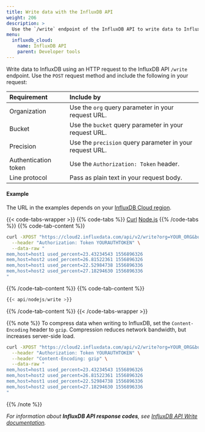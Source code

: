```yaml
---
title: Write data with the InfluxDB API
weight: 206
description: >
  Use the `/write` endpoint of the InfluxDB API to write data to InfluxDB.
menu:
  influxdb_cloud:
    name: InfluxDB API
    parent: Developer tools
---
```

Write data to InfluxDB using an HTTP request to the InfluxDB API `/write` endpoint.
Use the `POST` request method and include the following in your request:

| Requirement          | Include by                                               |
|:-----------          |:----------                                               |
| Organization         | Use the `org` query parameter in your request URL.       |
| Bucket               | Use the `bucket` query parameter in your request URL.    |
| Precision            | Use the `precision` query parameter in your request URL. |
| Authentication token | Use the `Authorization: Token` header.                   |
| Line protocol        | Pass as plain text in your request body.                 |

#### Example

The URL in the examples depends on your [InfluxDB Cloud region](/influxdb/cloud/reference/regions/).

{{< code-tabs-wrapper >}}
{{% code-tabs %}}
[Curl](#)
[Node.js](#)
{{% /code-tabs %}}
{{% code-tab-content %}}
```sh
curl -XPOST "https://cloud2.influxdata.com/api/v2/write?org=YOUR_ORG&bucket=YOUR_BUCKET&precision=s" \
  --header "Authorization: Token YOURAUTHTOKEN" \
  --data-raw "
mem,host=host1 used_percent=23.43234543 1556896326
mem,host=host2 used_percent=26.81522361 1556896326
mem,host=host1 used_percent=22.52984738 1556896336
mem,host=host2 used_percent=27.18294630 1556896336
"
```
{{% /code-tab-content %}}
{{% code-tab-content %}}
```js
{{< api/nodejs/write >}}
```
{{% /code-tab-content %}}
{{< /code-tabs-wrapper >}}

{{% note %}}
To compress data when writing to InfluxDB, set the `Content-Encoding` header to `gzip`.
Compression reduces network bandwidth, but increases server-side load.

```bash
curl -XPOST "https://cloud2.influxdata.com/api/v2/write?org=YOUR_ORG&bucket=YOUR_BUCKET&precision=s" \
  --header "Authorization: Token YOURAUTHTOKEN" \
  --header "Content-Encoding: gzip" \
  --data-raw "
mem,host=host1 used_percent=23.43234543 1556896326
mem,host=host2 used_percent=26.81522361 1556896326
mem,host=host1 used_percent=22.52984738 1556896336
mem,host=host2 used_percent=27.18294630 1556896336
"
```
{{% /note %}}

_For information about **InfluxDB API response codes**, see
[InfluxDB API Write documentation](/influxdb/cloud/api/#operation/PostWrite)._
